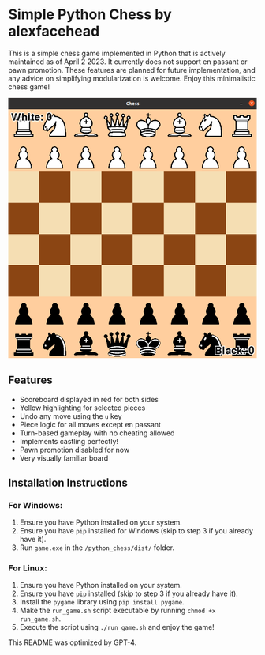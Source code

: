 # Simple Python Chess by alexfacehead

This is a simple chess game implemented in Python that is actively maintained as of April 2 2023. It currently does not support en passant or pawn promotion. These features are planned for future implementation, and any advice on simplifying modularization is welcome. Enjoy this minimalistic chess game!

![SimpleChess](./images/SimpleChess.png)

## Features
- Scoreboard displayed in red for both sides
- Yellow highlighting for selected pieces
- Undo any move using the `u` key
- Piece logic for all moves except en passant
- Turn-based gameplay with no cheating allowed
- Implements castling perfectly!
- Pawn promotion disabled for now
- Very visually familiar board

## Installation Instructions

### For Windows:
1. Ensure you have Python installed on your system.
2. Ensure you have `pip` installed for Windows (skip to step 3 if you already have it).
3. Run `game.exe` in the `/python_chess/dist/` folder.

### For Linux:
1. Ensure you have Python installed on your system.
2. Ensure you have `pip` installed (skip to step 3 if you already have it).
3. Install the `pygame` library using `pip install pygame`.
4. Make the `run_game.sh` script executable by running `chmod +x run_game.sh`.
5. Execute the script using `./run_game.sh` and enjoy the game!

This README was optimized by GPT-4.